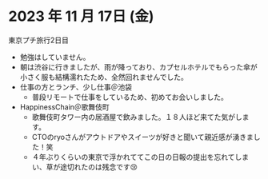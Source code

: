 # 2023 年 11 月 17日 (金)
東京プチ旅行2日目
- 勉強はしていません。
- 朝は渋谷に行きましたが、雨が降っており、カプセルホテルでもらった傘が小さく服も結構濡れたため、全然回れませんでした。
- 仕事の方とランチ、少し仕事＠池袋
  - 普段リモートで仕事をしているため、初めてお会いしました。
- HappinessChain＠歌舞伎町
  - 歌舞伎町タワー内の居酒屋で飲みました。１８人ほど来てた気がします。
  - CTOのryoさんがアウトドアやスイーツが好きと聞いて親近感が湧きました！笑
  - ４年ぶりくらいの東京で浮かれててこの日の日報の提出を忘れてしまい、草が途切れたのは残念です😢
